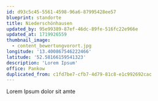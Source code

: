 ```yaml
---
id: d93c5c45-5561-4598-96a6-87995428ee57
blueprint: standorte
title: Niederschönhausen
updated_by: 95e99389-87ef-46dc-89fe-516fc22e966e
updated_at: 1719926559
thumbnail_image:
  - content_bewertungvorort.jpg
longitude: '13.400867546222466'
latitude: '52.58166159541323'
description: 'Lorem Ipsum'
office: Pankow
duplicated_from: c1fd7be7-cfb7-4d79-81c8-e1c992692cac
---
```

Lorem Ipsum dolor sit amte